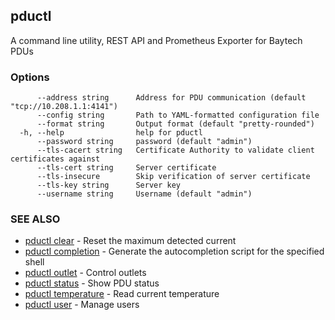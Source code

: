 ## pductl

A command line utility, REST API and Prometheus Exporter for Baytech PDUs

### Options

```
      --address string      Address for PDU communication (default "tcp://10.208.1.1:4141")
      --config string       Path to YAML-formatted configuration file
      --format string       Output format (default "pretty-rounded")
  -h, --help                help for pductl
      --password string     password (default "admin")
      --tls-cacert string   Certificate Authority to validate client certificates against
      --tls-cert string     Server certificate
      --tls-insecure        Skip verification of server certificate
      --tls-key string      Server key
      --username string     Username (default "admin")
```

### SEE ALSO

* [pductl clear](pductl_clear.md)	 - Reset the maximum detected current
* [pductl completion](pductl_completion.md)	 - Generate the autocompletion script for the specified shell
* [pductl outlet](pductl_outlet.md)	 - Control outlets
* [pductl status](pductl_status.md)	 - Show PDU status
* [pductl temperature](pductl_temperature.md)	 - Read current temperature
* [pductl user](pductl_user.md)	 - Manage users

